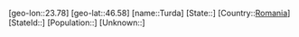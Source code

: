 ﻿---
location: [46.58,23.78]
type: City
tags:
- geo/City


SpocWebEntityId: 35049
isDeleted: false
confidential: public

---
[geo-lon::23.78]
[geo-lat::46.58]
[name::Turda]
[State::]
[Country::[Romania](geo/Continent/Europe/Romania.md)]
[StateId::]
[Population::]
[Unknown::]


